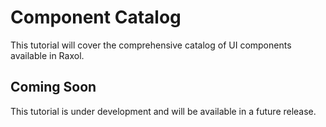 # Component Catalog

This tutorial will cover the comprehensive catalog of UI components available in Raxol.

## Coming Soon

This tutorial is under development and will be available in a future release.